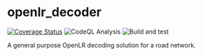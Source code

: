 openlr_decoder
===============
[![Coverage Status](https://coveralls.io/repos/github/warerebel/openlr-decoder/badge.svg?branch=main)](https://coveralls.io/github/warerebel/openlr-decoder?branch=main)
![CodeQL Analysis](https://github.com/warerebel/openlr-decoder/actions/workflows/codeql-analysis.yml/badge.svg)
![Build and test](https://github.com/warerebel/openlr-decoder/actions/workflows/node.js.yml/badge.svg)

A general purpose OpenLR decoding solution for a road network.
